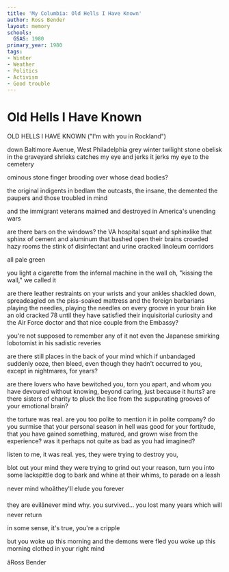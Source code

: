 ```yaml
---
title: 'My Columbia: Old Hells I Have Known'
author: Ross Bender
layout: memory
schools:
  GSAS: 1980
primary_year: 1980
tags:
- Winter
- Weather
- Politics
- Activism
- Good trouble
---
```

# Old Hells I Have Known

OLD HELLS I HAVE KNOWN
("I'm with you in Rockland")

down Baltimore Avenue, West Philadelphia
grey winter twilight
stone obelisk in the graveyard shrieks
catches my eye and jerks it
jerks my eye to the cemetery

ominous stone finger brooding
over whose dead bodies?

the original indigents in bedlam
the outcasts, the insane, the demented
the paupers and those troubled in mind

and the immigrant veterans
maimed and destroyed in America's unending wars

are there bars on the windows?
the VA hospital squat and sphinxlike
that sphinx of cement and aluminum that bashed open their brains
crowded hazy rooms
the stink of disinfectant and urine
cracked linoleum corridors

all pale green

you light a cigarette from the infernal machine in the wall
oh, "kissing the wall," we called it

are there leather restraints
on your wrists and your ankles
shackled down, spreadeagled on the piss-soaked mattress and
the foreign barbarians playing the needles,
playing the needles on every groove in your brain like an old cracked 78 until
they have satisfied their inquisitorial curiosity
and the Air Force doctor
and that nice couple from the Embassy?

you're not supposed to remember any of it
not even the Japanese smirking lobotomist
in his sadistic reveries

are there still places in the back of your mind which if unbandaged suddenly ooze,
then bleed, even though they hadn't occurred to you, except in nightmares, for years?

are there lovers who have bewitched you, torn you apart, and whom you have devoured
without knowing, beyond caring, just because it hurts?
are there sisters of charity to pluck the lice
from the suppurating grooves of your emotional brain?

the torture was real.
are you too polite to mention it in polite company?
do you surmise that your personal season in hell was good for your fortitude,
that you have gained something, matured, and grown wise from the experience?
was it perhaps not quite as bad as you had imagined?

listen to me, it was real.
yes, they were trying to destroy you,

blot out your mind
they were trying to grind out your reason, turn you into some lackspittle dog
to bark and whine at their whims, to parade on a leash

never mind whoâthey'll elude you forever

they are evilânever mind why.
you survived...
you lost many years which will never return

in some sense, it's true, you're a cripple

but you woke up this morning and the demons were fled
you woke up this morning clothed in your right mind

âRoss Bender
